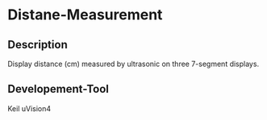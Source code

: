 # Distane-Measurement

## Description  
Display distance (cm) measured by ultrasonic on three 7-segment displays.

## Developement-Tool 
Keil uVision4
